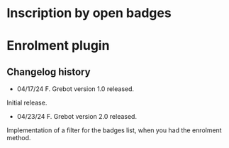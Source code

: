 # Inscription by open badges #
# Enrolment plugin #
## Changelog history ##
 * 04/17/24  F. Grebot      version 1.0 released.

Initial release.

 * 04/23/24  F. Grebot      version 2.0 released.

Implementation of a filter for the badges list, when you had the enrolment method.
